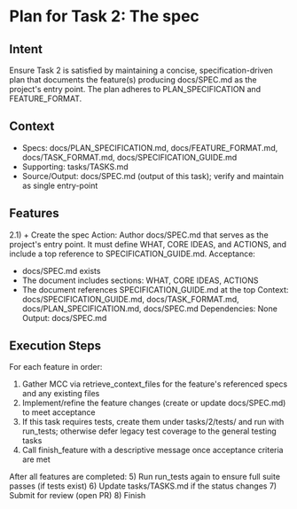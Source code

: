# Plan for Task 2: The spec

## Intent
Ensure Task 2 is satisfied by maintaining a concise, specification-driven plan that documents the feature(s) producing docs/SPEC.md as the project's entry point. The plan adheres to PLAN_SPECIFICATION and FEATURE_FORMAT.

## Context
- Specs: docs/PLAN_SPECIFICATION.md, docs/FEATURE_FORMAT.md, docs/TASK_FORMAT.md, docs/SPECIFICATION_GUIDE.md
- Supporting: tasks/TASKS.md
- Source/Output: docs/SPEC.md (output of this task); verify and maintain as single entry-point

## Features
2.1) + Create the spec
   Action: Author docs/SPEC.md that serves as the project's entry point. It must define WHAT, CORE IDEAS, and ACTIONS, and include a top reference to SPECIFICATION_GUIDE.md.
   Acceptance:
   - docs/SPEC.md exists
   - The document includes sections: WHAT, CORE IDEAS, ACTIONS
   - The document references SPECIFICATION_GUIDE.md at the top
   Context: docs/SPECIFICATION_GUIDE.md, docs/TASK_FORMAT.md, docs/PLAN_SPECIFICATION.md, docs/SPEC.md
   Dependencies: None
   Output: docs/SPEC.md

## Execution Steps
For each feature in order:
1) Gather MCC via retrieve_context_files for the feature's referenced specs and any existing files
2) Implement/refine the feature changes (create or update docs/SPEC.md) to meet acceptance
3) If this task requires tests, create them under tasks/2/tests/ and run with run_tests; otherwise defer legacy test coverage to the general testing tasks
4) Call finish_feature with a descriptive message once acceptance criteria are met

After all features are completed:
5) Run run_tests again to ensure full suite passes (if tests exist)
6) Update tasks/TASKS.md if the status changes
7) Submit for review (open PR)
8) Finish
